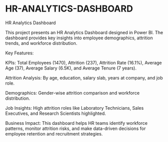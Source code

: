 # HR-ANALYTICS-DASHBOARD
HR Analytics Dashboard

This project presents an HR Analytics Dashboard designed in Power BI. The dashboard provides key insights into employee demographics, attrition trends, and workforce distribution.

Key Features:

KPIs: Total Employees (1470), Attrition (237), Attrition Rate (16.1%), Average Age (37), Average Salary (6.5K), and Average Tenure (7 years).

Attrition Analysis: By age, education, salary slab, years at company, and job role.

Demographics: Gender-wise attrition comparison and workforce distribution.

Job Insights: High attrition roles like Laboratory Technicians, Sales Executives, and Research Scientists highlighted.


Business Impact:
This dashboard helps HR teams identify workforce patterns, monitor attrition risks, and make data-driven decisions for employee retention and recruitment strategies.

